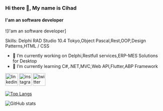 ### Hi there 👋, My name is Cihad
#### I'am an software developer
![I'am an software developer]

Skills: Delphi RAD Studio 10.4 Tokyo,Object Pascal,Rest,OOP,Design Patterns,HTML / CSS

- 🔭 I’m currently working on Delphi,Restfull services,ERP-MES Solutions for Desktop 
- 🌱 I’m currently learning C#,.NET,MVC,Web API,Flutter,ABP Framework 


[<img src='https://cdn.jsdelivr.net/npm/simple-icons@3.0.1/icons/linkedin.svg' alt='linkedin' height='40'>](https://www.linkedin.com/in/cihadkocasahan/)  [<img src='https://cdn.jsdelivr.net/npm/simple-icons@3.0.1/icons/instagram.svg' alt='instagram' height='40'>](https://www.instagram.com/ckocasahan/)  [<img src='https://cdn.jsdelivr.net/npm/simple-icons@3.0.1/icons/twitter.svg' alt='twitter' height='40'>](https://twitter.com/cihadkocasahan)  

[![Top Langs](https://github-readme-stats.vercel.app/api/top-langs/?username=cihadkocasahan)](https://github.com/anuraghazra/github-readme-stats)

![GitHub stats](https://github-readme-stats.vercel.app/api?username=cihadkocasahan&show_icons=true)  

